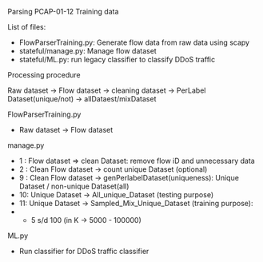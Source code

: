 Parsing PCAP-01-12 Training data

List of files:
- FlowParserTraining.py: Generate flow data from raw data using scapy
- stateful/manage.py: Manage flow dataset
- stateful/ML.py: run legacy classifier to classify DDoS traffic

Processing procedure

Raw dataset -> Flow dataset -> cleaning dataset -> PerLabel Dataset(unique/not) -> allDataest/mixDataset

FlowParserTraining.py
- Raw dataset -> Flow dataset

manage.py
- 1 : Flow dataset => clean Dataset: remove flow iD and unnecessary data
- 2 : Clean Flow dataset -> count unique Dataset  (optional)
- 9 : Clean Flow dataset -> genPerlabelDataset(uniqueness): Unique Dataset / non-unique Dataset(all)
- 10: Unique Dataset -> All_unique_Dataset (testing purpose)
- 11: Unique Dataset -> Sampled_Mix_Unique_Dataset (training purpose):
- - 5 s/d 100 (in K -> 5000 - 100000)

ML.py
- Run classifier for DDoS traffic classifier

